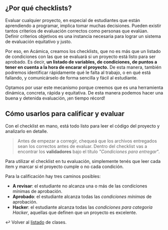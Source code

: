 ## ¿Por qué checklists?

Evaluar cualquier proyecto, en especial de estudiantes que están aprendiendo a programar, implica tomar muchas decisiones. Pueden existir tantos criterios de evaluación correctos como personas que evalúan. Definir criterios objetivos es una instancia necesaria para lograr un sistema de evaluación equitativo y justo.

Por eso, en Acámica, creamos los checklists, que no es más que un listado de condiciones con las que se evaluará si un proyecto está listo para ser aprobado. Es decir, **un listado de variables, de condiciones, de puntos a tener en cuenta a la hora de encarar el proyecto.** De esta manera, también podremos identificar rápidamente qué le falta al trabajo, o en qué está fallando, y comunicárselo de forma sencilla y fácil al estudiante.

Optamos por usar este mecanismo porque creemos que es una herramienta dinámica, concreta, rápida y equitativa. De esta manera podemos hacer una buena y detenida evaluación, ¡en tiempo récord!

## Cómo usarlos para calificar y evaluar

Con el checklist en mano, está todo listo para leer el código del proyecto y analizarlo en detalle.

> Antes de empezar a corregir, chequeá que los archivos entregados sean los correctos antes de evaluar. Dentro del checklist vas a encontrar los **validadores** bajo el título *"Condiciones para entregar*". 

Para utilizar el checklist en tu evaluación, simplemente tenés que leer cada item y marcar si el proyecto cumple o no cada condición.

Para la calificación hay tres caminos posibles:

- **A revisar**: el estudiante no alcanza una o más de las condiciones mínimas de aprobación.
- **Aprobado**: el estudiante alcanza todas las _condiciones mínimas_ de aprobación.
- **Hacker**: el estudiante alcanza todas las _condiciones para categoría Hacker_, aquellas que definen que un proyecto es excelente.

:leftwards_arrow_with_hook: Volver al [listado][3] de clases.

[3]: https://github.com/acamica/formacion-evaluadores-tecnicos/blob/master/README.md

